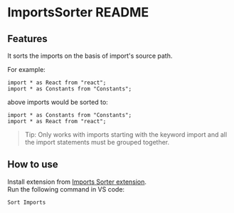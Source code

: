 # ImportsSorter README

## Features

It sorts the imports on the basis of import's source path.

For example:
```
import * as React from "react";  
import * as Constants from "Constants";
```
above imports would be sorted to:
```
import * as Constants from "Constants";  
import * as React from "react";
```

> Tip: Only works with imports starting with the keyword import and all the import statements must be grouped together.

## How to use

Install extension from [Imports Sorter extension](https://marketplace.visualstudio.com/items?itemName=PranayPatil.importssorter#overview).  
Run the following command in VS code: 
```
Sort Imports
```